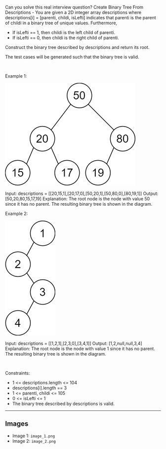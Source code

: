 Can you solve this real interview question? Create Binary Tree From Descriptions - You are given a 2D integer array descriptions where descriptions[i] = [parenti, childi, isLefti] indicates that parenti is the parent of childi in a binary tree of unique values. Furthermore,

 * If isLefti == 1, then childi is the left child of parenti.
 * If isLefti == 0, then childi is the right child of parenti.

Construct the binary tree described by descriptions and return its root.

The test cases will be generated such that the binary tree is valid.

 

Example 1:

![Example 1](./image_1.png)


Input: descriptions = [[20,15,1],[20,17,0],[50,20,1],[50,80,0],[80,19,1]]
Output: [50,20,80,15,17,19]
Explanation: The root node is the node with value 50 since it has no parent.
The resulting binary tree is shown in the diagram.


Example 2:

![Example 2](./image_2.png)


Input: descriptions = [[1,2,1],[2,3,0],[3,4,1]]
Output: [1,2,null,null,3,4]
Explanation: The root node is the node with value 1 since it has no parent.
The resulting binary tree is shown in the diagram.


 

Constraints:

 * 1 <= descriptions.length <= 104
 * descriptions[i].length == 3
 * 1 <= parenti, childi <= 105
 * 0 <= isLefti <= 1
 * The binary tree described by descriptions is valid.

---

## Images

- Image 1: `image_1.png`
- Image 2: `image_2.png`
